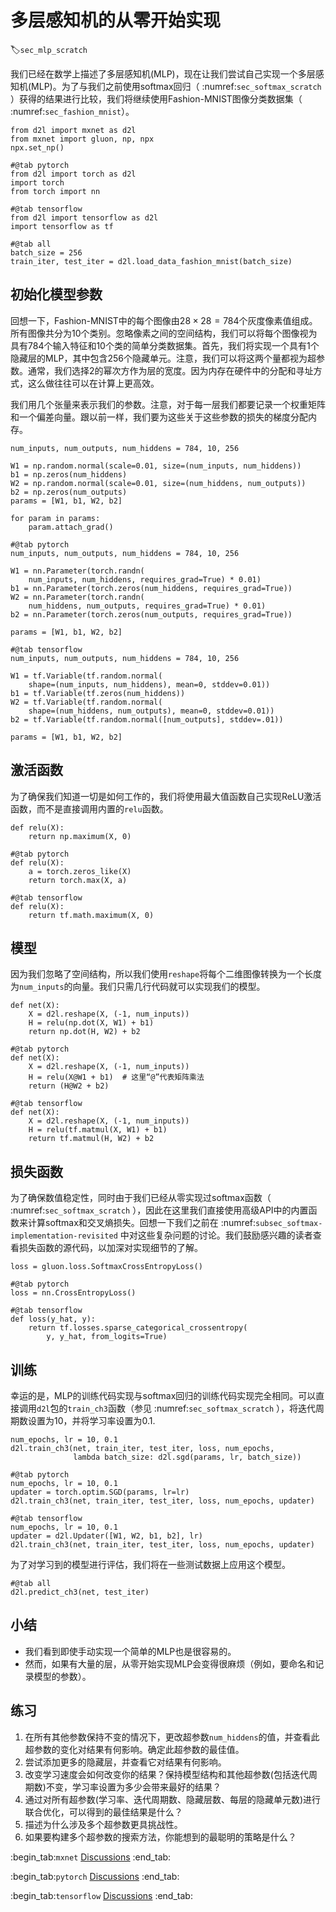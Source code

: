 # 多层感知机的从零开始实现
:label:`sec_mlp_scratch`

我们已经在数学上描述了多层感知机(MLP)，现在让我们尝试自己实现一个多层感知机(MLP)。为了与我们之前使用softmax回归（ :numref:`sec_softmax_scratch` ）获得的结果进行比较，我们将继续使用Fashion-MNIST图像分类数据集（ :numref:`sec_fashion_mnist`）。

```{.python .input}
from d2l import mxnet as d2l
from mxnet import gluon, np, npx
npx.set_np()
```

```{.python .input}
#@tab pytorch
from d2l import torch as d2l
import torch
from torch import nn
```

```{.python .input}
#@tab tensorflow
from d2l import tensorflow as d2l
import tensorflow as tf
```

```{.python .input}
#@tab all
batch_size = 256
train_iter, test_iter = d2l.load_data_fashion_mnist(batch_size)
```

## 初始化模型参数

回想一下，Fashion-MNIST中的每个图像由$28 \times 28 = 784$个灰度像素值组成。所有图像共分为10个类别。忽略像素之间的空间结构，我们可以将每个图像视为具有784个输入特征和10个类的简单分类数据集。首先，我们将实现一个具有1个隐藏层的MLP，其中包含256个隐藏单元。注意，我们可以将这两个量都视为超参数。通常，我们选择2的幂次方作为层的宽度。因为内存在硬件中的分配和寻址方式，这么做往往可以在计算上更高效。

我们用几个张量来表示我们的参数。注意，对于每一层我们都要记录一个权重矩阵和一个偏差向量。跟以前一样，我们要为这些关于这些参数的损失的梯度分配内存。

```{.python .input}
num_inputs, num_outputs, num_hiddens = 784, 10, 256

W1 = np.random.normal(scale=0.01, size=(num_inputs, num_hiddens))
b1 = np.zeros(num_hiddens)
W2 = np.random.normal(scale=0.01, size=(num_hiddens, num_outputs))
b2 = np.zeros(num_outputs)
params = [W1, b1, W2, b2]

for param in params:
    param.attach_grad()
```

```{.python .input}
#@tab pytorch
num_inputs, num_outputs, num_hiddens = 784, 10, 256

W1 = nn.Parameter(torch.randn(
    num_inputs, num_hiddens, requires_grad=True) * 0.01)
b1 = nn.Parameter(torch.zeros(num_hiddens, requires_grad=True))
W2 = nn.Parameter(torch.randn(
    num_hiddens, num_outputs, requires_grad=True) * 0.01)
b2 = nn.Parameter(torch.zeros(num_outputs, requires_grad=True))

params = [W1, b1, W2, b2]
```

```{.python .input}
#@tab tensorflow
num_inputs, num_outputs, num_hiddens = 784, 10, 256

W1 = tf.Variable(tf.random.normal(
    shape=(num_inputs, num_hiddens), mean=0, stddev=0.01))
b1 = tf.Variable(tf.zeros(num_hiddens))
W2 = tf.Variable(tf.random.normal(
    shape=(num_hiddens, num_outputs), mean=0, stddev=0.01))
b2 = tf.Variable(tf.random.normal([num_outputs], stddev=.01))

params = [W1, b1, W2, b2]
```

## 激活函数

为了确保我们知道一切是如何工作的，我们将使用最大值函数自己实现ReLU激活函数，而不是直接调用内置的`relu`函数。

```{.python .input}
def relu(X):
    return np.maximum(X, 0)
```

```{.python .input}
#@tab pytorch
def relu(X):
    a = torch.zeros_like(X)
    return torch.max(X, a)
```

```{.python .input}
#@tab tensorflow
def relu(X):
    return tf.math.maximum(X, 0)
```

## 模型

因为我们忽略了空间结构，所以我们使用`reshape`将每个二维图像转换为一个长度为`num_inputs`的向量。我们只需几行代码就可以实现我们的模型。

```{.python .input}
def net(X):
    X = d2l.reshape(X, (-1, num_inputs))
    H = relu(np.dot(X, W1) + b1)
    return np.dot(H, W2) + b2
```

```{.python .input}
#@tab pytorch
def net(X):
    X = d2l.reshape(X, (-1, num_inputs))
    H = relu(X@W1 + b1)  # 这里“@”代表矩阵乘法
    return (H@W2 + b2)
```

```{.python .input}
#@tab tensorflow
def net(X):
    X = d2l.reshape(X, (-1, num_inputs))
    H = relu(tf.matmul(X, W1) + b1)
    return tf.matmul(H, W2) + b2
```

## 损失函数

为了确保数值稳定性，同时由于我们已经从零实现过softmax函数（ :numref:`sec_softmax_scratch` ），因此在这里我们直接使用高级API中的内置函数来计算softmax和交叉熵损失。回想一下我们之前在 :numref:`subsec_softmax-implementation-revisited` 中对这些复杂问题的讨论。我们鼓励感兴趣的读者查看损失函数的源代码，以加深对实现细节的了解。

```{.python .input}
loss = gluon.loss.SoftmaxCrossEntropyLoss()
```

```{.python .input}
#@tab pytorch
loss = nn.CrossEntropyLoss()
```

```{.python .input}
#@tab tensorflow
def loss(y_hat, y):
    return tf.losses.sparse_categorical_crossentropy(
        y, y_hat, from_logits=True)
```

## 训练

幸运的是，MLP的训练代码实现与softmax回归的训练代码实现完全相同。可以直接调用`d2l`包的`train_ch3`函数（参见 :numref:`sec_softmax_scratch` ），将迭代周期数设置为10，并将学习率设置为0.1.

```{.python .input}
num_epochs, lr = 10, 0.1
d2l.train_ch3(net, train_iter, test_iter, loss, num_epochs,
              lambda batch_size: d2l.sgd(params, lr, batch_size))
```

```{.python .input}
#@tab pytorch
num_epochs, lr = 10, 0.1
updater = torch.optim.SGD(params, lr=lr)
d2l.train_ch3(net, train_iter, test_iter, loss, num_epochs, updater)
```

```{.python .input}
#@tab tensorflow
num_epochs, lr = 10, 0.1
updater = d2l.Updater([W1, W2, b1, b2], lr)
d2l.train_ch3(net, train_iter, test_iter, loss, num_epochs, updater)
```

为了对学习到的模型进行评估，我们将在一些测试数据上应用这个模型。

```{.python .input}
#@tab all
d2l.predict_ch3(net, test_iter)
```

## 小结

* 我们看到即使手动实现一个简单的MLP也是很容易的。
* 然而，如果有大量的层，从零开始实现MLP会变得很麻烦（例如，要命名和记录模型的参数）。

## 练习

1. 在所有其他参数保持不变的情况下，更改超参数`num_hiddens`的值，并查看此超参数的变化对结果有何影响。确定此超参数的最佳值。
1. 尝试添加更多的隐藏层，并查看它对结果有何影响。
1. 改变学习速度会如何改变你的结果？保持模型结构和其他超参数(包括迭代周期数)不变，学习率设置为多少会带来最好的结果？
1. 通过对所有超参数(学习率、迭代周期数、隐藏层数、每层的隐藏单元数)进行联合优化，可以得到的最佳结果是什么？
1. 描述为什么涉及多个超参数更具挑战性。
1. 如果要构建多个超参数的搜索方法，你能想到的最聪明的策略是什么？

:begin_tab:`mxnet`
[Discussions](https://discuss.d2l.ai/t/92)
:end_tab:

:begin_tab:`pytorch`
[Discussions](https://discuss.d2l.ai/t/93)
:end_tab:

:begin_tab:`tensorflow`
[Discussions](https://discuss.d2l.ai/t/227)
:end_tab:
